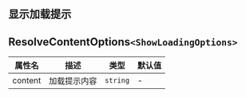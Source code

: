 ## 显示加载提示

<code src="./showLoading.tsx"></code>

## ResolveContentOptions`<ShowLoadingOptions>`

| 属性名 | 描述 | 类型 | 默认值 |
| ---- | ---- | ---- | ---- |
| content | 加载提示内容 | `string` | - |
